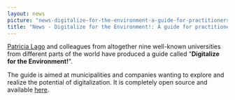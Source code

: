 ```yaml
---
layout: news
picture: "news-digitalize-for-the-environment-a-guide-for-practitioners-from-nine-universities-worldwide.jpeg"
title: "News - Digitalize for the Environment!: A guide for practitioners from nine universities worldwide"
---
```


<p><a href="http://patricialago.nl">Patricia Lago</a>&nbsp;and colleagues from altogether nine well-known universities from different parts of the world have produced a guide called &quot;<strong>Digitalize for the Environment!</strong>&quot;.</p>

<p>The guide is aimed at municipalities and companies wanting to explore and realize the potential of digitalization. It is completely open source and available <a href="https://www.cesc.kth.se/digit-for-environ">here</a>.<br />
&nbsp;</p>

<div id="gtx-trans" style="position: absolute; left: 264px; top: 67px;">
<div class="gtx-trans-icon">&nbsp;</div>
</div>

		